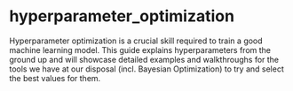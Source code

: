 # hyperparameter_optimization
Hyperparameter optimization is a crucial skill required to train a good machine learning model. This guide explains hyperparameters from the ground up and will showcase detailed examples and walkthroughs for the tools we have at our disposal (incl. Bayesian Optimization) to try and select the best values for them.
